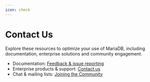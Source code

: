 ```yaml
---
icon: check
---
```


# Contact Us

Explore these resources to optimize your use of MariaDB, including documentation, enterprise solutions and community engagement.

* Documentation: [Feedback & issue reporting](../community/company-and-community/bug-tracking/reporting-documentation-bugs.md)
* Enterprise products & support: [Contact us](https://mariadb.com/contact/?utm_medium=docs)
* Chat & mailing lists: [Joining the Community](../community/joining-the-community.md)

